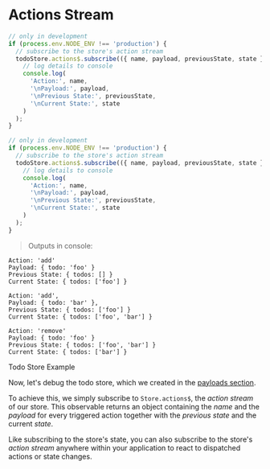 # Actions Stream

```typescript
// only in development
if (process.env.NODE_ENV !== 'production') {
  // subscribe to the store's action stream
  todoStore.actions$.subscribe(({ name, payload, previousState, state }) =>
    // log details to console
    console.log(
      'Action:', name,
      '\nPayload:', payload,
      '\nPrevious State:', previousState,
      '\nCurrent State:', state
    )
  );
}
```

```javascript
// only in development
if (process.env.NODE_ENV !== 'production') {
  // subscribe to the store's action stream
  todoStore.actions$.subscribe(({ name, payload, previousState, state }) =>
    // log details to console
    console.log(
      'Action:', name,
      '\nPayload:', payload,
      '\nPrevious State:', previousState,
      '\nCurrent State:', state
    )
  );
}
```

> Outputs in console:

```text
Action: 'add'
Payload: { todo: 'foo' }
Previous State: { todos: [] }
Current State: { todos: ['foo'] }

Action: 'add',
Payload: { todo: 'bar' },
Previous State: { todos: ['foo'] }
Current State: { todos: ['foo', 'bar'] }

Action: 'remove'
Payload: { todo: 'foo' }
Previous State: { todos: ['foo', 'bar'] }
Current State: { todos: ['bar'] }
```

<p class="subtitle">Todo Store Example</p>

Now, let's debug the todo store, which we created in the [payloads section](#payloads).

To achieve this, we simply subscribe to `Store.actions$`, the _action stream_ of
our store. This observable returns an object containing the _name_ and the
_payload_ for every triggered action together with the _previous state_ and the
current _state_.

<aside class="notice">
Like subscribing to the store's state, you can also subscribe to the store's
<em>action stream</em> anywhere within your application to react to dispatched
actions or state changes.
</aside>
